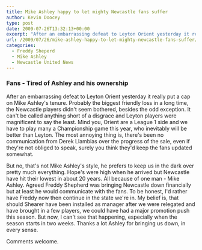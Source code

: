 ```yaml
---
title: Mike Ashley happy to let mighty Newcastle fans suffer
author: Kevin Doocey
type: post
date: 2009-07-26T13:32:13+00:00
excerpt: "After an embarrassing defeat to Leyton Orient yesterday it really put a cap on Mike Ashley's tenure."
url: /2009/07/26/mike-ashley-happy-to-let-mighty-newcastle-fans-suffer/
categories:
  - Freddy Sheperd
  - Mike Ashley
  - Newcastle United News
---
```


### Fans - Tired of Ashley and his ownership

After an embarrassing defeat  to Leyton Orient yesterday it really put a cap on Mike Ashley's tenure. Probably the biggest friendly loss in a long time, the Newcastle players didn't seem bothered, besides the odd exception. It can't be called anything short of a disgrace and Leyton players were magnificent to say the least. Mind you, Orient are a League 1 side and we have to play many a Championship game this year, who inevitably will be better than Leyton. The most annoying thing is, there's been no communication from Derek Llambias over the progress of the sale, even if they're not obliged to speak, surely you think they'd keep the fans updated somewhat.

But no, that's not Mike Ashley's style, he prefers to keep us in the dark over pretty much everything. Hope's were high when he arrived but Newcastle have hit their lowest in about 20 years. All because of one man - Mike Ashley. Agreed Freddy Shepherd was bringing Newcastle down financially but at least he would communicate with the fans. To be honest, I'd rather have Freddy now then continue in the state we're in. My belief is, that should Shearer have been installed as manager after we were relegated and have brought in a few players, we could have had a major promotion push this season. But now, I can't see that happening, especially when the season starts in two weeks. Thanks a lot Ashley for bringing us down, in every sense.

Comments welcome.
